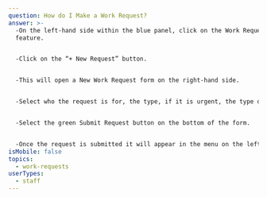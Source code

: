 ```yaml
---
question: How do I Make a Work Request?
answer: >-
  -On the left-hand side within the blue panel, click on the Work Requests
  feature. 


  -Click on the “+ New Request” button. 


  -This will open a New Work Request form on the right-hand side. 


  -Select who the request is for, the type, if it is urgent, the type of request and enter a description. 


  -Select the green Submit Request button on the bottom of the form. 


  -Once the request is submitted it will appear in the menu on the left.
isMobile: false
topics:
  - work-requests
userTypes:
  - staff
---
```

